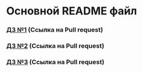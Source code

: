 # Основной README файл
### [ДЗ №1](https://github.com/ylabio/react-webinar-3/pull/89)    (Ссылка на Pull request)
### [ДЗ №2](https://github.com/ylabio/react-webinar-3/pull/193)    (Ссылка на Pull request)
### [ДЗ №3](https://github.com/ylabio/react-webinar-3/pull/297)    (Ссылка на Pull request)

